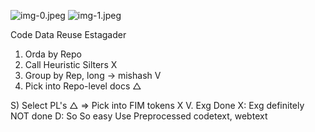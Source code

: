 ![img-0.jpeg](img-0.jpeg)
![img-1.jpeg](img-1.jpeg)

Code Data Reuse Estagader
1) Orda by Repo
2) Call Heuristic Silters X
3) Group by Rep, long $\rightarrow$ mishash V
4) Pick into Repo-level docs $\triangle$

S) Select PL's $\triangle$
$\Rightarrow$ Pick into FIM tokens X
V. Exg Done
X: Exg definitely NOT done
D: So So easy
Use Preprocessed codetext, webtext